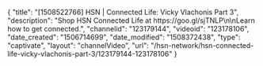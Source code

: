 {
    "title": "[1508522766] HSN | Connected Life: Vicky Vlachonis Part 3",
    "description": "Shop HSN Connected Life at https:\/\/goo.gl\/sjTNLP\n\nLearn how to get connected.",
    "channelid": "123179144",
    "videoid": "123178106",
    "date_created": "1506714699",
    "date_modified": "1508372438",
    "type": "captivate",
    "layout": "channelVideo",
    "url": "\/hsn-network\/hsn-connected-life-vicky-vlachonis-part-3\/123179144-123178106"
}